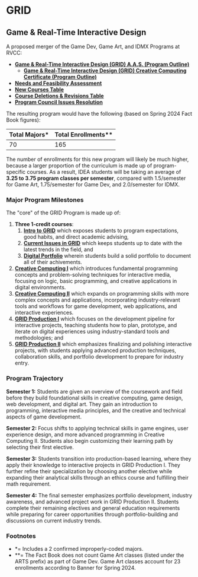 # GRID
## Game & Real-Time Interactive Design

A proposed merger of the Game Dev, Game Art, and IDMX Programs at RVCC:

* **[Game & Real-Time Interactive Design (GRID) A.A.S. (Program Outline)](./degrees/aas.md)**
    * **[Game & Real-Time Interactive Design (GRID) Creative Computing Certificate (Program Outline)](./degrees/certificate.md)**
* **[Needs and Feasibility Assessment](./documents/needs-and-feasibility.md)**
* **[New Courses Table](./documents/new-courses.md)**
* **[Course Deletions & Revisions Table](./documents/course-deletions.md)**
* **[Program Council Issues Resolution](./documents/program-council-resolution.md)**

The resulting program would have the following (based on Spring 2024 Fact Book figures):

| Total Majors* | Total Enrollments** |
| ------------- | ------------------- |
| 70            | 165                 |

The number of enrollments for this new program will likely be much higher, because a larger proportion of the curriculum is made up of program-specific courses. As a result, IDEA students will be taking an average of **3.25 to 3.75 program classes per semester**, compared with 1.5/semester for Game Art, 1.75/semester for Game Dev, and 2.0/semester for IDMX.

### Major Program Milestones

The "core" of the GRID Program is made up of:

1. **Three 1-credit courses**:
    1. **[Intro to GRID](./classes/intro-to-grid.md)** which exposes students to program expectations, good habits, and direct academic advising,
    1. **[Current Issues in GRID](../classes/current-issues-in-grid.md)** which keeps students up to date with the latest trends in the field, and 
    1. **[Digital Portfolio](./classes/digital-portfolio.md)** wherein students build a solid portfolio to document all of their achivements.
2. **[Creative Computing I](./classes/creative-computing-i.md)** which introduces fundamental programming concepts and problem-solving techniques for interactive media, focusing on logic, basic programming, and creative applications in digital environments.
3. **[Creative Computing II](./classes/creative-computing-ii.md)** which expands on programming skills with more complex concepts and applications, incorporating industry-relevant tools and workflows for game development, web applications, and interactive experiences.
4. **[GRID Production I](./classes/grid-production-i.md)** which focuses on the development pipeline for interactive projects, teaching students how to plan, prototype, and iterate on digital experiences using industry-standard tools and methodologies; and
5. **[GRID Production II](./classes/grid-production-ii.md)** which emphasizes finalizing and polishing interactive projects, with students applying advanced production techniques, collaboration skills, and portfolio development to prepare for industry entry.


### Program Trajectory

**Semester 1:** Students are given an overview of the coursework and field before they build foundational skills in creative computing, game design, web development, and digital art. They gain an introduction to programming, interactive media principles, and the creative and technical aspects of game development.

**Semester 2:** Focus shifts to applying technical skills in game engines, user experience design, and more advanced programming in Creative Computing II. Students also begin customizing their learning path by selecting their first elective.

**Semester 3:** Students transition into production-based learning, where they apply their knowledge to interactive projects in GRID Production I. They further refine their specialization by choosing another elective while expanding their analytical skills through an ethics course and fulfilling their math requirement.

**Semester 4:** The final semester emphasizes portfolio development, industry awareness, and advanced project work in GRID Production II. Students complete their remaining electives and general education requirements while preparing for career opportunities through portfolio-building and discussions on current industry trends.

### Footnotes

* *= Includes a 2 confirmed improperly-coded majors.
* **= The Fact Book does not count Game Art classes (listed under the ARTS prefix) as part of Game Dev. Game Art classes account for 23 enrollments according to Banner for Spring 2024.